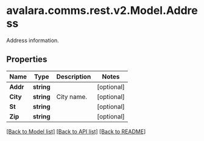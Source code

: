 # avalara.comms.rest.v2.Model.Address
Address information.
## Properties

Name | Type | Description | Notes
------------ | ------------- | ------------- | -------------
**Addr** | **string** |  | [optional] 
**City** | **string** | City name. | [optional] 
**St** | **string** |  | [optional] 
**Zip** | **string** |  | [optional] 

[[Back to Model list]](../README.md#documentation-for-models) [[Back to API list]](../README.md#documentation-for-api-endpoints) [[Back to README]](../README.md)

